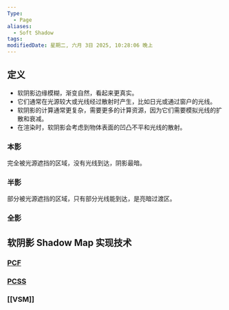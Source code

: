 ```yaml
---
Type:
  - Page
aliases:
  - Soft Shadow
tags: 
modifiedDate: 星期二, 六月 3日 2025, 10:28:06 晚上
---
```


## 定义

- 软阴影边缘模糊，渐变自然，看起来更真实。
- 它们通常在光源较大或光线经过散射时产生，比如日光或通过窗户的光线。
- 软阴影的计算通常更复杂，需要更多的计算资源，因为它们需要模拟光线的扩散和衰减。
- 在渲染时，软阴影会考虑到物体表面的凹凸不平和光线的散射。

### 本影

完全被光源遮挡的区域，没有光线到达，阴影最暗。

### 半影

部分被光源遮挡的区域，只有部分光线能到达，是亮暗过渡区。

### 全影

## 软阴影 Shadow Map 实现技术

### [PCF](PCF.md)

### [PCSS](PCSS.md)

### [[VSM]]
